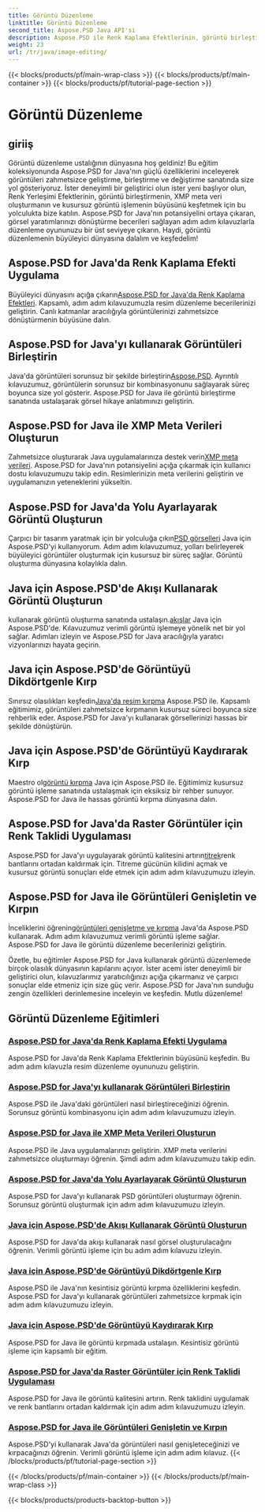 ```yaml
---
title: Görüntü Düzenleme
linktitle: Görüntü Düzenleme
second_title: Aspose.PSD Java API'si
description: Aspose.PSD ile Renk Kaplama Efektlerinin, görüntü birleştirmenin ve kusursuz görüntü işlemenin büyüsünü keşfedin. Kılavuzlarımızla resim düzenleme oyununuzu geliştirin.
weight: 23
url: /tr/java/image-editing/
---
```


{{< blocks/products/pf/main-wrap-class >}}
{{< blocks/products/pf/main-container >}}
{{< blocks/products/pf/tutorial-page-section >}}

# Görüntü Düzenleme

## giriiş 

Görüntü düzenleme ustalığının dünyasına hoş geldiniz! Bu eğitim koleksiyonunda Aspose.PSD for Java'nın güçlü özelliklerini inceleyerek görüntüleri zahmetsizce geliştirme, birleştirme ve değiştirme sanatında size yol gösteriyoruz. İster deneyimli bir geliştirici olun ister yeni başlıyor olun, Renk Yerleşimi Efektlerinin, görüntü birleştirmenin, XMP meta veri oluşturmanın ve kusursuz görüntü işlemenin büyüsünü keşfetmek için bu yolculukta bize katılın. Aspose.PSD for Java'nın potansiyelini ortaya çıkaran, görsel yaratımlarınızı dönüştürme becerileri sağlayan adım adım kılavuzlarla düzenleme oyununuzu bir üst seviyeye çıkarın. Haydi, görüntü düzenlemenin büyüleyici dünyasına dalalım ve keşfedelim!

## Aspose.PSD for Java'da Renk Kaplama Efekti Uygulama

 Büyüleyici dünyasını açığa çıkarın[Aspose.PSD for Java'da Renk Kaplama Efektleri](./color-overlay-effect/). Kapsamlı, adım adım kılavuzumuzla resim düzenleme becerilerinizi geliştirin. Canlı katmanlar aracılığıyla görüntülerinizi zahmetsizce dönüştürmenin büyüsüne dalın.

## Aspose.PSD for Java'yı kullanarak Görüntüleri Birleştirin

 Java'da görüntüleri sorunsuz bir şekilde birleştirin[Aspose.PSD](./combine-images/). Ayrıntılı kılavuzumuz, görüntülerin sorunsuz bir kombinasyonunu sağlayarak süreç boyunca size yol gösterir. Aspose.PSD for Java ile görüntü birleştirme sanatında ustalaşarak görsel hikaye anlatımınızı geliştirin.

## Aspose.PSD for Java ile XMP Meta Verileri Oluşturun

 Zahmetsizce oluşturarak Java uygulamalarınıza destek verin[XMP meta verileri](./create-xmp-metadata/). Aspose.PSD for Java'nın potansiyelini açığa çıkarmak için kullanıcı dostu kılavuzumuzu takip edin. Resimlerinizin meta verilerini geliştirin ve uygulamanızın yeteneklerini yükseltin.

## Aspose.PSD for Java'da Yolu Ayarlayarak Görüntü Oluşturun

 Çarpıcı bir tasarım yaratmak için bir yolculuğa çıkın[PSD görselleri](./create-image-by-setting-path/) Java için Aspose.PSD'yi kullanıyorum. Adım adım kılavuzumuz, yolları belirleyerek büyüleyici görüntüler oluşturmak için kusursuz bir süreç sağlar. Görüntü oluşturma dünyasına kolaylıkla dalın.

## Java için Aspose.PSD'de Akışı Kullanarak Görüntü Oluşturun

 kullanarak görüntü oluşturma sanatında ustalaşın.[akışlar](./create-image-using-stream/) Java için Aspose.PSD'de. Kılavuzumuz verimli görüntü işlemeye yönelik net bir yol sağlar. Adımları izleyin ve Aspose.PSD for Java aracılığıyla yaratıcı vizyonlarınızı hayata geçirin.

## Java için Aspose.PSD'de Görüntüyü Dikdörtgenle Kırp

 Sınırsız olasılıkları keşfedin[Java'da resim kırpma](./crop-image-by-rectangle/) Aspose.PSD ile. Kapsamlı eğitimimiz, görüntüleri zahmetsizce kırpmanın kusursuz süreci boyunca size rehberlik eder. Aspose.PSD for Java'yı kullanarak görsellerinizi hassas bir şekilde dönüştürün.

## Java için Aspose.PSD'de Görüntüyü Kaydırarak Kırp

 Maestro ol[görüntü kırpma](./crop-image-by-shifts/) Java için Aspose.PSD ile. Eğitimimiz kusursuz görüntü işleme sanatında ustalaşmak için eksiksiz bir rehber sunuyor. Aspose.PSD for Java ile hassas görüntü kırpma dünyasına dalın.

## Aspose.PSD for Java'da Raster Görüntüler için Renk Taklidi Uygulaması

 Aspose.PSD for Java'yı uygulayarak görüntü kalitesini artırın[titrek](./implement-dithering/)renk bantlarını ortadan kaldırmak için. Titreme gücünün kilidini açmak ve kusursuz görüntü sonuçları elde etmek için adım adım kılavuzumuzu izleyin.

## Aspose.PSD for Java ile Görüntüleri Genişletin ve Kırpın

 İnceliklerini öğrenin[görüntüleri genişletme ve kırpma](./expand-and-crop-images/) Java'da Aspose.PSD kullanarak. Adım adım kılavuzumuz verimli görüntü işleme sağlar. Aspose.PSD for Java ile görüntü düzenleme becerilerinizi geliştirin.

Özetle, bu eğitimler Aspose.PSD for Java kullanarak görüntü düzenlemede birçok olasılık dünyasının kapılarını açıyor. İster acemi ister deneyimli bir geliştirici olun, kılavuzlarımız yaratıcılığınızı açığa çıkarmanız ve çarpıcı sonuçlar elde etmeniz için size güç verir. Aspose.PSD for Java'nın sunduğu zengin özellikleri derinlemesine inceleyin ve keşfedin. Mutlu düzenleme!
## Görüntü Düzenleme Eğitimleri
### [Aspose.PSD for Java'da Renk Kaplama Efekti Uygulama](./color-overlay-effect/)
Aspose.PSD for Java'da Renk Kaplama Efektlerinin büyüsünü keşfedin. Bu adım adım kılavuzla resim düzenleme oyununuzu geliştirin.
### [Aspose.PSD for Java'yı kullanarak Görüntüleri Birleştirin](./combine-images/)
Aspose.PSD ile Java'daki görüntüleri nasıl birleştireceğinizi öğrenin. Sorunsuz görüntü kombinasyonu için adım adım kılavuzumuzu izleyin.
### [Aspose.PSD for Java ile XMP Meta Verileri Oluşturun](./create-xmp-metadata/)
Aspose.PSD ile Java uygulamalarınızı geliştirin. XMP meta verilerini zahmetsizce oluşturmayı öğrenin. Şimdi adım adım kılavuzumuzu takip edin.
### [Aspose.PSD for Java'da Yolu Ayarlayarak Görüntü Oluşturun](./create-image-by-setting-path/)
Aspose.PSD for Java'yı kullanarak PSD görüntüleri oluşturmayı öğrenin. Sorunsuz görüntü oluşturmak için adım adım kılavuzumuzu izleyin.
### [Java için Aspose.PSD'de Akışı Kullanarak Görüntü Oluşturun](./create-image-using-stream/)
Aspose.PSD for Java'da akışı kullanarak nasıl görsel oluşturulacağını öğrenin. Verimli görüntü işleme için bu adım adım kılavuzu izleyin.
### [Java için Aspose.PSD'de Görüntüyü Dikdörtgenle Kırp](./crop-image-by-rectangle/)
Aspose.PSD ile Java'nın kesintisiz görüntü kırpma özelliklerini keşfedin. Aspose.PSD for Java'yı kullanarak görüntüleri zahmetsizce kırpmak için adım adım kılavuzumuzu izleyin.
### [Java için Aspose.PSD'de Görüntüyü Kaydırarak Kırp](./crop-image-by-shifts/)
Aspose.PSD for Java ile görüntü kırpmada ustalaşın. Kesintisiz görüntü işleme için kapsamlı bir eğitim.
### [Aspose.PSD for Java'da Raster Görüntüler için Renk Taklidi Uygulaması](./implement-dithering/)
Aspose.PSD for Java ile görüntü kalitesini artırın. Renk taklidini uygulamak ve renk bantlarını ortadan kaldırmak için adım adım kılavuzumuzu izleyin.
### [Aspose.PSD for Java ile Görüntüleri Genişletin ve Kırpın](./expand-and-crop-images/)
Aspose.PSD'yi kullanarak Java'da görüntüleri nasıl genişleteceğinizi ve kırpacağınızı öğrenin. Verimli görüntü işleme için adım adım kılavuz.
{{< /blocks/products/pf/tutorial-page-section >}}

{{< /blocks/products/pf/main-container >}}
{{< /blocks/products/pf/main-wrap-class >}}

{{< blocks/products/products-backtop-button >}}
